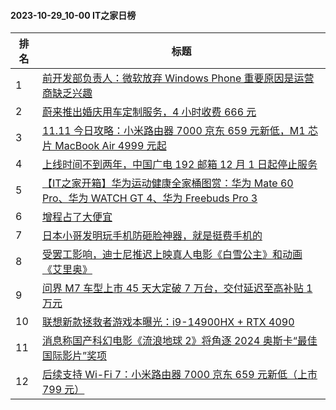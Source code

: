 #### 2023-10-29_10-00  IT之家日榜

| 排名 | 标题|
| --- | ---|
| 1 | [前开发部负责人：微软放弃 Windows Phone 重要原因是运营商缺乏兴趣](https://www.ithome.com/0/728/326.htm) |
| 2 | [蔚来推出婚庆用车定制服务，4 小时收费 666 元](https://www.ithome.com/0/728/270.htm) |
| 3 | [11.11 今日攻略：小米路由器 7000 京东 659 元新低，M1 芯片 MacBook Air 4999 元起](https://www.ithome.com/0/728/290.htm) |
| 4 | [上线时间不到两年，中国广电 192 邮箱 12 月 1 日起停止服务](https://www.ithome.com/0/728/213.htm) |
| 5 | [【IT之家开箱】华为运动健康全家桶图赏：华为 Mate 60 Pro、华为 WATCH GT 4、华为 Freebuds Pro 3](https://www.ithome.com/0/728/224.htm) |
| 6 | [增程占了大便宜](https://www.ithome.com/0/728/287.htm) |
| 7 | [日本小哥发明玩手机防砸脸神器，就是挺费手机的](https://www.ithome.com/0/728/241.htm) |
| 8 | [受罢工影响，迪士尼推迟上映真人电影《白雪公主》和动画《艾里奥》](https://www.ithome.com/0/728/257.htm) |
| 9 | [问界 M7 车型上市 45 天大定破 7 万台，交付延迟至高补贴 1 万元](https://www.ithome.com/0/728/279.htm) |
| 10 | [联想新款拯救者游戏本曝光：i9-14900HX + RTX 4090](https://www.ithome.com/0/728/302.htm) |
| 11 | [消息称国产科幻电影《流浪地球 2》将角逐 2024 奥斯卡“最佳国际影片”奖项](https://www.ithome.com/0/728/236.htm) |
| 12 | [后续支持 Wi-Fi 7：小米路由器 7000 京东 659 元新低（上市 799 元）](https://www.ithome.com/0/728/243.htm) |
